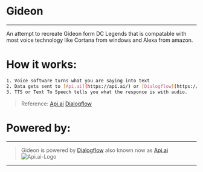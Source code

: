 # Gideon

---

An attempt to recreate Gideon form DC Legends that is compatable with most voice technology like Cortana from windows and Alexa from amazon.

# How it works:
```sh
1. Voice software turns what you are saying into text
2. Data gets sent to [Api.ai](https://api.ai/) or [Dialogflow](https://dialogflow.com/) for responce
3. TTS or Text To Speech tells you what the responce is with audio.
```
> Reference:
[Api.ai](https://api.ai/)
[Dialogflow](https://dialogflow.com/)

# Powered by:
---
> Gideon is powered by [Dialogflow](https://dialogflow.com/) also known now as [Api.ai](https://api.ai/)
![Api.ai-Logo](https://dialogflow.com/_static/2d4cf7ef5e/images/dialogflow/lockup.svg)
---
